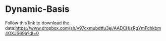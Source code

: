 # Dynamic-Basis
Follow this link to download the data:https://www.dropbox.com/sh/v97cxmubdtfu3ei/AADCHjzRgYmFchkbm4OXJS69a?dl=0
